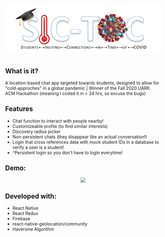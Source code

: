 <h1 align="center"><img src="./src/assets/sictoc.png" /><h1>
<h2>What is it?</h3>
<p>A location-based chat app targeted towards students, designed to allow for "cold-approches" in a global pandemic | Winner of the Fall 2020 UARK ACM Hackathon (meaning I coded it in < 24 hrs, so excuse the bugs)</p>
  <h2>Features</h2>
<ul>
  <li>Chat function to interact with people nearby!</li>
  <li>Customizeable profile (to find similar interests)</li>
  <li>Discovery radius picker</li>
  <li>Non-persistent chats (they disappear like an actual conversation!)</li>
  <li>Login that cross references data with mock student IDs in a database to verify a user is a student!</li>
  <li>^Persistent login so you don't have to login everytime!</li>
</ul>
  <h2>Demo: </h2>
<p align="center"><img src="./sictoc.gif" /><p>
  <h2>Developed with:</h2>
  <ul>
    <li>React Native</li>
    <li>React Redux</li>
    <li>Firebase</li>
    <li>react-native-geolocation/community</li>
    <li>Haversine Algorithm</li>
 </ul>
